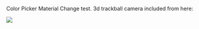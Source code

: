 Color Picker Material Change test. 3d trackball camera included from here:


![](https://github.com/TutorialDoctor/TD-Godot-3-Demos/blob/master/Godot%203%20Demos/Trackball%20Orbit/screen.png?raw=true)
